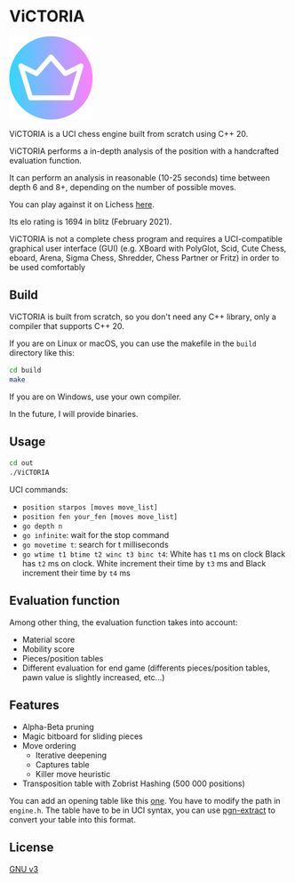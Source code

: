 # ViCTORIA

![](images/icon150x150.png)

ViCTORIA is a UCI chess engine built from scratch using C++ 20.

ViCTORIA performs a in-depth analysis of the position with a handcrafted evaluation function.

It can perform an analysis in reasonable (10-25 seconds) time between depth 6 and 8+, depending on the number of possible moves.

You can play against it on Lichess [here](https://lichess.org/@/ViCTORIA_engine).

Its elo rating is 1694 in blitz (February 2021).

ViCTORIA is not a complete chess program and requires a UCI-compatible graphical user interface (GUI) (e.g. XBoard with PolyGlot, Scid, Cute Chess, eboard, Arena, Sigma Chess, Shredder, Chess Partner or Fritz) in order to be used comfortably

## Build
ViCTORIA is built from scratch, so you don't need any C++ library, only a compiler that supports C++ 20.

If you are on Linux or macOS, you can use the makefile in the ```build``` directory like this:
```bash
cd build
make
```
If you are on Windows, use your own compiler.

In the future, I will provide binaries.

## Usage
```bash
cd out
./ViCTORIA
```
UCI commands:
+ ```position starpos [moves move_list]```
+ ```position fen your_fen [moves move_list]```
+ ```go depth n```
+ ```go infinite```: wait for the stop command
+ ```go movetime t```: search for t milliseconds
+ ```go wtime t1 btime t2 winc t3 binc t4```: White has ```t1``` ms on clock Black has ```t2``` ms on clock. White increment their time by ```t3``` ms and Black increment their time by ```t4``` ms

## Evaluation function
Among other thing, the evaluation function takes into account:
+ Material score
+ Mobility score
+ Pieces/position tables
+ Different evaluation for end game (differents pieces/position tables, pawn value is slightly increased, etc...)

## Features
+ Alpha-Beta pruning
+ Magic bitboard for sliding pieces
+ Move ordering
    + Iterative deepening
    + Captures table
    + Killer move heuristic
+ Transposition table with Zobrist Hashing (500 000 positions)

You can add an opening table like this [one](https://mega.nz/file/fFl1CK4I#gMdpOIj_1FSgyxZzVhFHoJPsaeJYWjTjygSgOaUOTsQ). You have to modify the path in ```engine.h```.
The table have to be in UCI syntax, you can use [pgn-extract](https://www.cs.kent.ac.uk/people/staff/djb/pgn-extract/) to convert your table into this format.

## License
[GNU v3](https://choosealicense.com/licenses/gpl-3.0/)